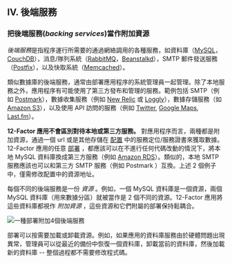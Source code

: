 ## IV. 後端服務
### 把後端服務(*backing services*)當作附加資源

*後端服務*是指程序運行所需要的通過網絡調用的各種服務，如資料庫（[MySQL](http://dev.mysql.com/)，[CouchDB](http://couchdb.apache.org/)），消息/隊列系統（[RabbitMQ](http://www.rabbitmq.com/)，[Beanstalkd](http://kr.github.com/beanstalkd/)），SMTP 郵件發送服務（[Postfix](http://www.postfix.org/)），以及快取系統（[Memcached](http://memcached.org/)）。

類似數據庫的後端服務，通常由部署應用程序的系統管理員一起管理。除了本地服務之外，應用程序有可能使用了第三方發布和管理的服務。範例包括 SMTP（例如 [Postmark](http://postmarkapp.com/)），數據收集服務（例如 [New Relic](http://newrelic.com/) 或 [Loggly](http://www.loggly.com/)），數據存儲服務（如 [Amazon S3](http://http://aws.amazon.com/s3/)），以及使用 API 訪問的服務（例如 [Twitter](http://dev.twitter.com/), [Google Maps](https://developers.google.com/maps/), [Last.fm](http://www.last.fm/api)）。

**12-Factor 應用不會區別對待本地或第三方服務。** 對應用程序而言，兩種都是附加資源，通過一個 url 或是其他存儲在 [配置](./config) 中的服務定位/服務證書來獲取數據。12-Factor 應用的任意 [部署](./codebase) ，都應該可以在不進行任何代碼改動的情況下，將本地 MySQL 資料庫換成第三方服務（例如 [Amazon RDS](http://aws.amazon.com/rds/)）。類似的，本地 SMTP 服務應該也可以和第三方 SMTP 服務（例如 Postmark ）互換。上述 2 個例子中，僅需修改配置中的資源地址。

每個不同的後端服務是一份 *資源* 。例如，一個 MySQL 資料庫是一個資源，兩個 MySQL 資料庫（用來數據分區）就被當作是 2 個不同的資源。12-Factor 應用將這些資料庫都視作 *附加資源* ，這些資源和它們附屬的部署保持鬆耦合。

<img src="/images/attached-resources.png" class="full" alt="一種部署附加4個後端服務" />

部署可以按需要加載或卸載資源。例如，如果應用的資料庫服務由於硬體問題出現異常，管理員可以從最近的備份中恢復一個資料庫，卸載當前的資料庫，然後加載新的資料庫 -- 整個過程都不需要修改程式碼。
